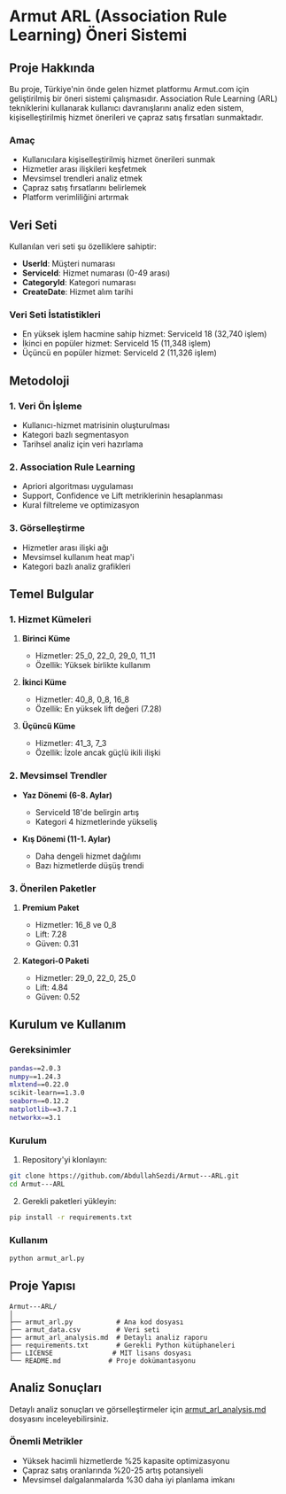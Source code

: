 # Armut ARL (Association Rule Learning) Öneri Sistemi

## Proje Hakkında

Bu proje, Türkiye'nin önde gelen hizmet platformu Armut.com için geliştirilmiş bir öneri sistemi çalışmasıdır. Association Rule Learning (ARL) tekniklerini kullanarak kullanıcı davranışlarını analiz eden sistem, kişiselleştirilmiş hizmet önerileri ve çapraz satış fırsatları sunmaktadır.

### Amaç
- Kullanıcılara kişiselleştirilmiş hizmet önerileri sunmak
- Hizmetler arası ilişkileri keşfetmek
- Mevsimsel trendleri analiz etmek
- Çapraz satış fırsatlarını belirlemek
- Platform verimliliğini artırmak

## Veri Seti

Kullanılan veri seti şu özelliklere sahiptir:
- **UserId**: Müşteri numarası
- **ServiceId**: Hizmet numarası (0-49 arası)
- **CategoryId**: Kategori numarası
- **CreateDate**: Hizmet alım tarihi

### Veri Seti İstatistikleri
- En yüksek işlem hacmine sahip hizmet: ServiceId 18 (32,740 işlem)
- İkinci en popüler hizmet: ServiceId 15 (11,348 işlem)
- Üçüncü en popüler hizmet: ServiceId 2 (11,326 işlem)

## Metodoloji

### 1. Veri Ön İşleme
- Kullanıcı-hizmet matrisinin oluşturulması
- Kategori bazlı segmentasyon
- Tarihsel analiz için veri hazırlama

### 2. Association Rule Learning
- Apriori algoritması uygulaması
- Support, Confidence ve Lift metriklerinin hesaplanması
- Kural filtreleme ve optimizasyon

### 3. Görselleştirme
- Hizmetler arası ilişki ağı
- Mevsimsel kullanım heat map'i
- Kategori bazlı analiz grafikleri

## Temel Bulgular

### 1. Hizmet Kümeleri
1. **Birinci Küme**
   - Hizmetler: 25_0, 22_0, 29_0, 11_11
   - Özellik: Yüksek birlikte kullanım

2. **İkinci Küme**
   - Hizmetler: 40_8, 0_8, 16_8
   - Özellik: En yüksek lift değeri (7.28)

3. **Üçüncü Küme**
   - Hizmetler: 41_3, 7_3
   - Özellik: İzole ancak güçlü ikili ilişki

### 2. Mevsimsel Trendler
- **Yaz Dönemi (6-8. Aylar)**
  - ServiceId 18'de belirgin artış
  - Kategori 4 hizmetlerinde yükseliş

- **Kış Dönemi (11-1. Aylar)**
  - Daha dengeli hizmet dağılımı
  - Bazı hizmetlerde düşüş trendi

### 3. Önerilen Paketler
1. **Premium Paket**
   - Hizmetler: 16_8 ve 0_8
   - Lift: 7.28
   - Güven: 0.31

2. **Kategori-0 Paketi**
   - Hizmetler: 29_0, 22_0, 25_0
   - Lift: 4.84
   - Güven: 0.52

## Kurulum ve Kullanım

### Gereksinimler
```bash
pandas==2.0.3
numpy==1.24.3
mlxtend==0.22.0
scikit-learn==1.3.0
seaborn==0.12.2
matplotlib==3.7.1
networkx==3.1
```

### Kurulum
1. Repository'yi klonlayın:
```bash
git clone https://github.com/AbdullahSezdi/Armut---ARL.git
cd Armut---ARL
```

2. Gerekli paketleri yükleyin:
```bash
pip install -r requirements.txt
```

### Kullanım
```bash
python armut_arl.py
```

## Proje Yapısı

```
Armut---ARL/
│
├── armut_arl.py           # Ana kod dosyası
├── armut_data.csv         # Veri seti
├── armut_arl_analysis.md  # Detaylı analiz raporu
├── requirements.txt       # Gerekli Python kütüphaneleri
├── LICENSE               # MIT lisans dosyası
└── README.md            # Proje dokümantasyonu
```

## Analiz Sonuçları

Detaylı analiz sonuçları ve görselleştirmeler için [armut_arl_analysis.md](armut_arl_analysis.md) dosyasını inceleyebilirsiniz.

### Önemli Metrikler
- Yüksek hacimli hizmetlerde %25 kapasite optimizasyonu
- Çapraz satış oranlarında %20-25 artış potansiyeli
- Mevsimsel dalgalanmalarda %30 daha iyi planlama imkanı

